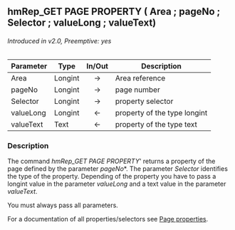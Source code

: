 ## hmRep_GET PAGE PROPERTY ( Area ; pageNo ; Selector ; valueLong ; valueText)
###### Introduced in v2.0, Preemptive: yes

|Parameter|Type|In/Out|Description
|---|---|:---:|---
|Area|Longint|→|Area reference
|pageNo|Longint|→|page number
|Selector|Longint|→|property selector
|valueLong|Longint|←|property of the type longint
|valueText|Text|←|property of the type text

### Description
The command *hmRep_GET PAGE PROPERTY*' returns a property of the page defined by the parameter *pageNo**. The parameter *Selector* identifies the type of the property. Depending of the property you have to pass a longint value in the parameter *valueLong* and a text value in the parameter *valueText*.

You must always pass all parameters.

For a documentation of all properties/selectors see [Page properties](../Appendix/PageProperties.md).
